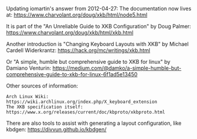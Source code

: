Updating iomartin's answer from 2012-04-27: The documentation now lives at: https://www.charvolant.org/doug/xkb/html/node5.html

It is part of the "An Unreliable Guide to XKB Configuration" by Doug Palmer: https://www.charvolant.org/doug/xkb/html/xkb.html

Another introduction is "Changing Keyboard Layouts with XKB" by Michael Cardell Widerkrantz: https://hack.org/mc/writings/xkb.html

Or "A simple, humble but comprehensive guide to XKB for linux" by Damiano Venturin: https://medium.com/@damko/a-simple-humble-but-comprehensive-guide-to-xkb-for-linux-6f1ad5e13450

Other sources of information:

    Arch Linux Wiki: https://wiki.archlinux.org/index.php/X_keyboard_extension
    The XKB specification itself: https://www.x.org/releases/current/doc/kbproto/xkbproto.html

There are also tools to assist with generating a layout configuration, like kbdgen: https://divvun.github.io/kbdgen/

